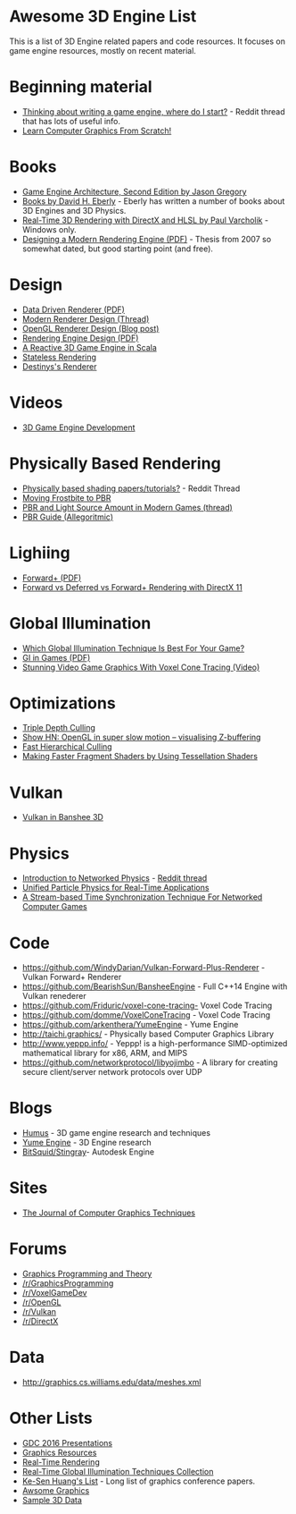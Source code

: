 # Awesome 3D Engine List

This is a list of 3D Engine related papers and code resources.  It focuses on game engine resources, mostly
on recent material.

# Beginning material
* [Thinking about writing a game engine, where do I start?](https://www.reddit.com/r/gamedev/comments/30pcl6/thinking_about_writing_game_engine_where_do_i/) - Reddit thread that has lots of useful info.
* [Learn Computer Graphics From Scratch!](http://www.scratchapixel.com/)

# Books
* [Game Engine Architecture, Second Edition by Jason Gregory](https://www.amazon.com/Engine-Architecture-Second-Jason-Gregory-ebook/dp/B00MMOJ076/)
* [Books by David H. Eberly](https://www.amazon.com/David-H.-Eberly/e/B001IQW5L2/) - Eberly has written a number of books about 3D Engines and 3D Physics.
* [Real-Time 3D Rendering with DirectX and HLSL by Paul Varcholik](https://www.amazon.com/Real-Time-Rendering-DirectX-HLSL-Programming-ebook/dp/B00K3NR6OC) - Windows only. 
* [Designing a Modern Rendering Engine (PDF)](https://www.cg.tuwien.ac.at/research/publications/2007/bauchinger-2007-mre/bauchinger-2007-mre-Thesis.pdf) - Thesis from 2007 so somewhat dated, but good starting point (and free).

# Design
* [Data Driven Renderer (PDF)](http://gamedevs.org/uploads/benefits-of-a-data-driven-renderer.pdf)
* [Modern Renderer Design (Thread)](https://www.gamedev.net/topic/671640-modern-renderer-design/)
* [OpenGL Renderer Design (Blog post)](https://nlguillemot.wordpress.com/2016/11/18/opengl-renderer-design/)
* [Rendering Engine Design (PDF)](http://www.elmindreda.org/lectures/opengl-lecture2.pdf)
* [A Reactive 3D Game Engine in Scala](https://speakerdeck.com/axel22/a-reactive-3d-game-engine-in-scala)
* [Stateless Rendering](http://jendrikillner.bitbucket.org/blog/blog/stateless_rendering/)
* [Destinys's Renderer](http://advances.realtimerendering.com/destiny/gdc_2015/Tatarchuk_GDC_2015__Destiny_Renderer_web.pdf)

# Videos
* [3D Game Engine Development](https://www.youtube.com/playlist?list=PLEETnX-uPtBXP_B2yupUKlflXBznWIlL5)

# Physically Based Rendering
* [Physically based shading papers/tutorials?](https://www.reddit.com/r/GraphicsProgramming/comments/43egtm/physically_based_shading_paperstutorials/) - Reddit Thread
* [Moving Frostbite to PBR](http://www.frostbite.com/2014/11/moving-frostbite-to-pbr/)
* [PBR and Light Source Amount in Modern Games (thread)](https://www.gamedev.net/topic/684857-pbr-and-light-source-amount-in-modern-games/)
* [PBR Guide (Allegoritmic)](https://www.allegorithmic.com/pbr-guide)

# Lighiing
* [Forward+ (PDF)](https://takahiroharada.files.wordpress.com/2015/04/forward_plus.pdf)
* [Forward vs Deferred vs Forward+ Rendering with DirectX 11](http://www.3dgep.com/forward-plus/)

# Global Illumination
* [Which Global Illumination Technique Is Best For Your Game?](http://www.makinggames.biz/feature/which-global-illumination-technique-is-best-for-your-game,9520.html)
* [GI in Games (PDF)](http://fileadmin.cs.lth.se/cs/Education/EDAN35/lectures/Stefanov10-gi-in-games-notes.pdf)
* [Stunning Video Game Graphics With Voxel Cone Tracing (Video)](https://www.youtube.com/watch?v=dQSzmngTbtw)

# Optimizations
* [Triple Depth Culling](http://gautron.pascal.free.fr/publications/s2011/s2011.pdf)
* [Show HN: OpenGL in super slow motion – visualising Z-buffering](https://news.ycombinator.com/item?id=12030172)
* [Fast Hierarchical Culling](https://cesiumjs.org/2015/08/04/Fast-Hierarchical-Culling/)
* [Making Faster Fragment Shaders by Using Tessellation Shaders](https://erkaman.github.io/posts/tess_opt.html)

# Vulkan
* [Vulkan in Banshee 3D](http://www.banshee3d.com/blog/post/vulkan-now-available-rendering-backend)

# Physics
* [Introduction to Networked Physics](http://gafferongames.com/networked-physics/introduction-to-networked-physics/) - [Reddit thread](https://www.reddit.com/r/programming/comments/4gsu5e/what_every_programmer_needs_to_know_about_game/)
* [Unified Particle Physics for Real-Time Applications](http://mmacklin.com/uppfrta_preprint.pdf)
* [A Stream-based Time Synchronization Technique For Networked Computer Games](http://www.mine-control.com/zack/timesync/timesync.html)

# Code
* https://github.com/WindyDarian/Vulkan-Forward-Plus-Renderer - Vulkan Forward+ Renderer
* https://github.com/BearishSun/BansheeEngine - Full C++14 Engine with Vulkan renederer
* https://github.com/Friduric/voxel-cone-tracing- Voxel Code Tracing
* https://github.com/domme/VoxelConeTracing - Voxel Code Tracing
* https://github.com/arkenthera/YumeEngine - Yume Engine
* http://taichi.graphics/ - Physically based Computer Graphics Library
* http://www.yeppp.info/ - Yeppp! is a high-performance SIMD-optimized mathematical library for x86, ARM, and MIPS 
* https://github.com/networkprotocol/libyojimbo - A library for creating secure client/server network protocols over UDP

# Blogs 
* [Humus](http://www.humus.name/index.php?page=News) - 3D game engine research and techniques
* [Yume Engine](http://arkenthera.github.io/blog/) - 3D Engine research
* [BitSquid/Stingray](http://bitsquid.blogspot.ca/)- Autodesk Engine

# Sites
* [The Journal of Computer Graphics Techniques](http://jcgt.org/read.html?reload=1)

# Forums
* [Graphics Programming and Theory](https://www.gamedev.net/forum/12-graphics-programming-and-theory/)
* [/r/GraphicsProgramming](https://www.reddit.com/r/GraphicsProgramming/)
* [/r/VoxelGameDev](https://www.reddit.com/r/VoxelGameDev/)
* [/r/OpenGL](https://www.reddit.com/r/OpenGL/)
* [/r/Vulkan](https://www.reddit.com/r/Vulkan/)
* [/r/DirectX](https://www.reddit.com/r/DirectX/)

# Data
* http://graphics.cs.williams.edu/data/meshes.xml


# Other Lists
* [GDC 2016 Presentations](https://knarkowicz.wordpress.com/2016/03/21/gdc-2016-presentations/)
* [Graphics Resources](https://github.com/mattdesl/graphics-resources)
* [Real-Time Rendering](http://www.realtimerendering.com/)
* [Real-Time Global Illumination Techniques Collection](https://extremeistan.wordpress.com/2014/05/11/realtime-global-illumination-techniques-collection/)
* [Ke-Sen Huang's List](http://kesen.realtimerendering.com/) - Long list of graphics conference papers.
* [Awsome Graphics](https://github.com/ericjang/awesome-graphics)
* [Sample 3D Data](http://graphics.cs.williams.edu/data/links.xml)


